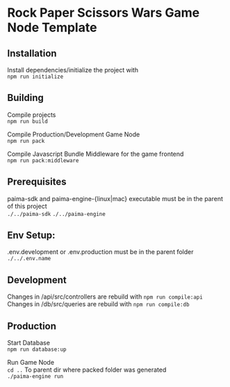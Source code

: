 # Rock Paper Scissors Wars Game Node Template

## Installation

Install dependencies/initialize the project with  
`npm run initialize`

## Building

Compile projects  
`npm run build`

Compile Production/Development Game Node  
`npm run pack`

Compile Javascript Bundle Middleware for the game frontend  
`npm run pack:middleware`

## Prerequisites

paima-sdk and paima-engine-{linux|mac} executable must be in the parent of this project  
`./../paima-sdk`
`./../paima-engine`

## Env Setup:

.env.development or .env.production must be in the parent folder
`./../.env.name`

## Development

Changes in /api/src/controllers are rebuild with `npm run compile:api`
Changes in /db/src/queries are rebuild with `npm run compile:db`

## Production

Start Database  
`npm run database:up`

Run Game Node  
`cd ..` To parent dir where packed folder was generated  
`./paima-engine run`
